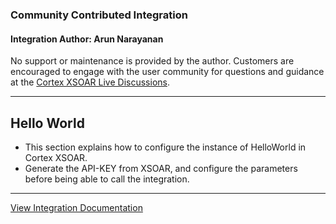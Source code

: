 ### Community Contributed Integration
 #### Integration Author: Arun Narayanan
 No support or maintenance is provided by the author. Customers are encouraged to engage with the user community for questions and guidance at the [Cortex XSOAR Live Discussions](https://live.paloaltonetworks.com/t5/cortex-xsoar-discussions/bd-p/Cortex_XSOAR_Discussions).
***
## Hello World
- This section explains how to configure the instance of HelloWorld in Cortex XSOAR.
- Generate the API-KEY from XSOAR, and configure the parameters before being able to call the integration.

---
[View Integration Documentation](https://xsoar.pan.dev/docs/reference/integrations/hello-world)